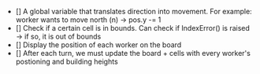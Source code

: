 - [] A global variable that translates direction into movement. For example: worker wants to move north (n) -> pos.y -= 1
- [] Check if a certain cell is in bounds. Can check if IndexError() is raised -> if so, it is out of bounds
- [] Display the position of each worker on the board
- [] After each turn, we must update the board + cells with every worker's postioning and building heights